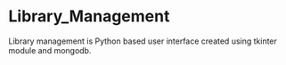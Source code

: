 # Library_Management
Library management is Python based user interface created using tkinter module and mongodb.
